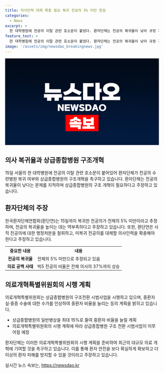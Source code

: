 ```yaml
---
title: 의사인력 대체 확충 필요 복귀 전공의 5% 미만 현실
categories:
  - News
excerpt: >
  한 대학병원에 전공의 이탈 관련 호소문이 붙었다. 환자단체는 전공의 복귀율이 낮아 규정 개선을 촉구했으며, 미복귀 전공의 대체 의사인력을 확충해야 한다고 주장했다. 또한 상급종합병원의 구조개혁을 통해 의료환경 개선이 필요하다고 강조했다. 환자안전을 위해 적극적인 대책이 요구된다는 입장이다.
feature_text: >
  한 대학병원에 전공의 이탈 관련 호소문이 붙었다. 환자단체는 전공의 복귀율이 낮아 규정 개선을 촉구했으며, 미복귀 전공의 대체 의사인력을 확충해야 한다고 주장했다. 또한 상급종합병원의 구조개혁을 통해 의료환경 개선이 필요하다고 강조했다. 환자안전을 위해 적극적인 대책이 요구된다는 입장이다.
image: '/assets/img/newsdao_breakingnews.jpg'
---
```


<p><img src="/assets/img/newsdao_breakingnews.jpg" alt="implanttips 속보" /></p>

<h2>의사 복귀율과 상급종합병원 구조개혁</h2>

<p data-ke-size="size16">15일 서울의 한 대학병원에 전공의 이탈 관련 호소문이 붙어있어 환자단체가 전공의 수련병원 복귀 여부와 상급종합병원의 구조개혁을 촉구하고 있습니다. 환자단체는 전공의 복귀율이 낮다는 문제를 지적하며 상급종합병원의 구조 개혁이 필요하다고 주장하고 있습니다.</p>

<h2 data-ke-size="size26">환자단체의 주장</h2>

<p data-ke-size="size16">한국환자단체연합회(환단연)는 15일까지 복귀한 전공의가 전체의 5% 미만이라고 추정하며, 전공의 복귀율을 높이는 데는 역부족하다고 주장하고 있습니다. 또한, 환단연은 사직 전공의에 대한 행정처분을 철회하고, 미복귀 전공의를 대체할 의사인력을 확충해야 한다고 주장하고 있습니다.</p>

<table>
    <tr>
        <th>중요한 내용</th>
        <th>내용</th>
    </tr>
    <tr>
        <td style="text-align: center; height: 17px;"><b>전공의 복귀율</b></td>
        <td>전체의 5% 미만으로 추정되고 있음</td>
    </tr>
    <tr>
        <td style="text-align: center; height: 17px;"><b>의료 공백 사태</b></td>
        <td>빅5 전공의 비율은 전체 의사의 37%까지 상승</td>
    </tr>
</table>

<h2 data-ke-size="size26">의료개혁특별위원회의 시행 계획</h2>

<p data-ke-size="size16">의료개혁특별위원회는 상급종합병원의 구조전환 시범사업을 시행하고 있으며, 중환자실·중증 수술에 대한 수가를 인상하여 중환자 비율을 늘리는 등의 계획을 밝히고 있습니다.</p>

<ul>
    <li>상급종합병원의 일반병상을 최대 15%로 줄여 중환자 비율을 늘릴 계획</li>
    <li>의료개혁특별위원회의 시행 계획에 따라 상급종합병원 구조 전환 시범사업이 이루어질 예정</li>
</ul>

<p data-ke-size="size16">환자단체는 이러한 의료개혁특별위원회의 시행 계획을 준비하여 최근의 대규모 의료 개혁에 기여할 것을 촉구하고 있습니다. 이를 통해 환자 안전을 보다 확실하게 확보하고 더 이상의 환자 피해를 방지할 수 있을 것이라고 주장하고 있습니다.</p>
실시간 뉴스 속보는, <a href="https://newsdao.kr" rel="dofollow">https://newsdao.kr</a>


